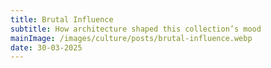 ```yaml
---
title: Brutal Influence
subtitle: How architecture shaped this collection’s mood
mainImage: /images/culture/posts/brutal-influence.webp
date: 30-03-2025
---
```

